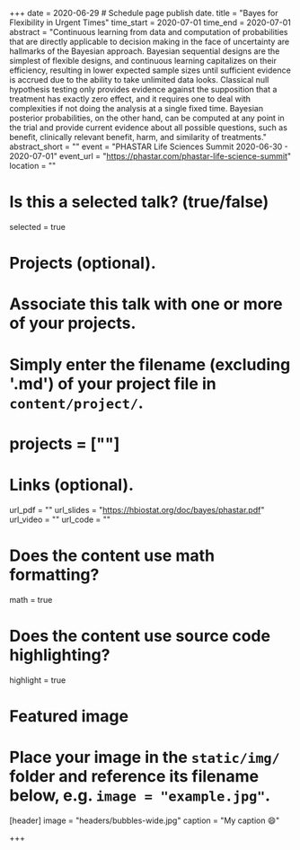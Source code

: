 +++
date = 2020-06-29  # Schedule page publish date.
title = "Bayes for Flexibility in Urgent Times"
time_start = 2020-07-01
time_end   = 2020-07-01
abstract = "Continuous learning from data and computation of probabilities that are directly applicable to decision making in the face of uncertainty are hallmarks of the Bayesian approach. Bayesian sequential designs are the simplest of flexible designs, and continuous learning capitalizes on their efficiency, resulting in lower expected sample sizes until sufficient evidence is accrued due to the ability to take unlimited data looks.  Classical null hypothesis testing only provides evidence against the supposition that a treatment has exactly zero effect, and it requires one to deal with complexities if not doing the analysis at a single fixed time. Bayesian posterior probabilities, on the other hand, can be computed at any point in the trial and provide current evidence about all possible questions, such as benefit, clinically relevant benefit, harm, and similarity of treatments."
abstract_short = ""
event = "PHASTAR Life Sciences Summit 2020-06-30 - 2020-07-01"
event_url = "https://phastar.com/phastar-life-science-summit"
location = ""

# Is this a selected talk? (true/false)
selected = true

# Projects (optional).
#   Associate this talk with one or more of your projects.
#   Simply enter the filename (excluding '.md') of your project file in `content/project/`.
# projects = [""]

# Links (optional).
url_pdf = ""
url_slides = "https://hbiostat.org/doc/bayes/phastar.pdf"
url_video = ""
url_code = ""

# Does the content use math formatting?
math = true

# Does the content use source code highlighting?
highlight = true

# Featured image
# Place your image in the `static/img/` folder and reference its filename below, e.g. `image = "example.jpg"`.
[header]
image = "headers/bubbles-wide.jpg"
caption = "My caption :smile:"

+++
